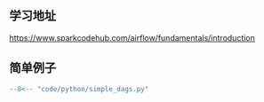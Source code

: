## 学习地址

https://www.sparkcodehub.com/airflow/fundamentals/introduction

## 简单例子

```python title="simple_dag.py"
--8<-- "code/python/simple_dags.py"
```
